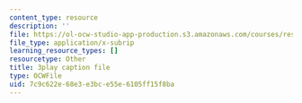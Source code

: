 ```yaml
---
content_type: resource
description: ''
file: https://ol-ocw-studio-app-production.s3.amazonaws.com/courses/res-18-005-highlights-of-calculus-spring-2010/7c9c622e68e3e3bce55e6105ff15f8ba_T_I-CUOc_bk.srt
file_type: application/x-subrip
learning_resource_types: []
resourcetype: Other
title: 3play caption file
type: OCWFile
uid: 7c9c622e-68e3-e3bc-e55e-6105ff15f8ba
---
```

